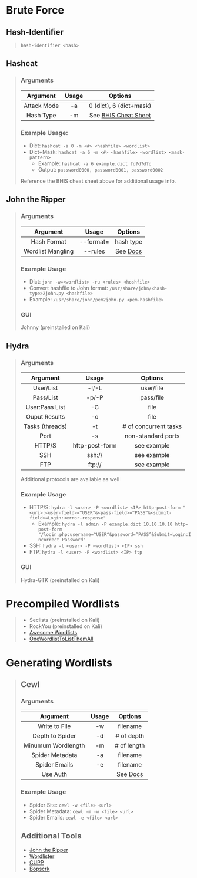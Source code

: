 # Brute Force

## Hash-Identifier

> `hash-identifier <hash>`

## Hashcat

> ### Arguments
>
> |  Argument   | Usage |                                                       Options                                                       |
> | :---------: | :---: | :-----------------------------------------------------------------------------------------------------------------: |
> | Attack Mode |  -a   |                                               0 (dict), 6 (dict+mask)                                               |
> |  Hash Type  |  -m   | See [BHIS Cheat Sheet](https://www.blackhillsinfosec.com/wp-content/uploads/2020/09/HashcatCheatSheet.v2018.1b.pdf) |
>
> ### Example Usage:
>
> - Dict: `hashcat -a 0 -m <#> <hashfile> <wordlist>`
> - Dict+Mask: `hashcat -a 6 -m <#> <hashfile> <wordlist> <mask-pattern>`
>   - Example: `hashcat -a 6 example.dict ?d?d?d?d`
>   - Output: `password0000, password0001, password0002`
>
> Reference the BHIS cheat sheet above for additional usage info.

## John the Ripper

> ### Arguments
>
> |     Argument      |   Usage   |                          Options                          |
> | :---------------: | :-------: | :-------------------------------------------------------: |
> |    Hash Format    | --format= |                         hash type                         |
> | Wordlist Mangling |  --rules  | See [Docs](https://www.openwall.com/john/doc/RULES.shtml) |
>
> ### Example Usage
>
> - Dict: `john -w=<wordlist> -ru <rules> <hoshfile>`
> - Convert hashfile to John format: `/usr/share/john/<hash-type>2john.py <hashfile>`
> - Example: `/usr/share/john/pem2john.py <pem-hashfile>`
>
> ### GUI
>
> Johnny (preinstalled on Kali)

## Hydra

> ### Arguments
>
> |    Argument     |     Usage      |        Options        |
> | :-------------: | :------------: | :-------------------: |
> |    User/List    |     -l/-L      |       user/file       |
> |    Pass/List    |     -p/-P      |       pass/file       |
> | User:Pass List  |       -C       |         file          |
> |  Ouput Results  |       -o       |         file          |
> | Tasks (threads) |       -t       | # of concurrent tasks |
> |      Port       |       -s       |  non-standard ports   |
> |     HTTP/S      | http-post-form |      see example      |
> |       SSH       |     ssh://     |      see example      |
> |       FTP       |     ftp://     |      see example      |
>
> Additional protocols are available as well
>
> ### Example Usage
>
> - HTTP/S: `hydra -l <user> -P <wordlist> <IP> http-post-form "<uri>:<user-field>=^USER^&<pass-field>=^PASS^&<submit-field>=Login:<error-response"`
>   - Example: `hydra -l admin -P example.dict 10.10.10.10 http-post-form "/login.php:username=^USER^&password=^PASS^&Submit=Login:Incorrect Password"`
> - SSH: `hydra -l <user> -P <wordlist> <IP> ssh`
> - FTP: `hydra -l <user> -P <wordlist> <IP> ftp`
>
> ### GUI
>
> Hydra-GTK (preinstalled on Kali)

# Precompiled Wordlists

> - Seclists (preinstalled on Kali)
> - RockYou (preinstalled on Kali)
> - [Awesome Wordlists](https://github.com/gmelodie/awesome-wordlists)
> - [OneWordlistToListThemAll](https://github.com/mamatb/OneWordlistToListThemAll)

# Generating Wordlists

> ## Cewl
>
> ### Arguments
>
> |      Argument      | Usage |                        Options                         |
> | :----------------: | :---: | :----------------------------------------------------: |
> |   Write to File    |  -w   |                        filename                        |
> |  Depth to Spider   |  -d   |                       # of depth                       |
> | Minumum Wordlength |  -m   |                      # of length                       |
> |  Spider Metadata   |  -a   |                        filename                        |
> |   Spider Emails    |  -e   |                        filename                        |
> |      Use Auth      |       | See [Docs](https://digi.ninja/projects/cewl.php#usage) |
>
> ### Example Usage
>
> - Spider Site: `cewl -w <file> <url>`
> - Spider Metadata: `cewl -m -w <file> <url>`
> - Spider Emails: `cewl -e <file> <url>`
>
> ## Additional Tools
>
> - [John the Ripper](https://netsec.ws/?p=457)
> - [Wordlister](https://github.com/4n4nk3/Wordlister)
> - [CUPP](https://github.com/Mebus/cupp)
> - [Bopscrk](https://github.com/r3nt0n/bopscrk)
